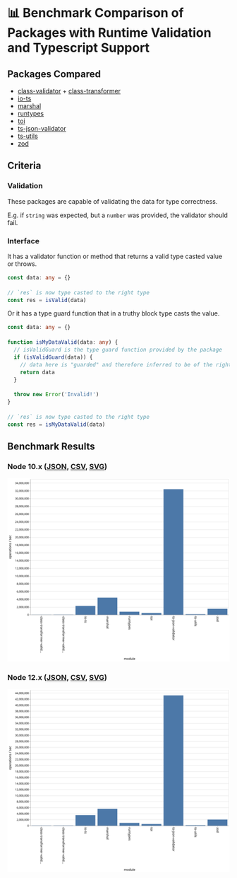 # 📊 Benchmark Comparison of Packages with Runtime Validation and Typescript Support

## Packages Compared

* [class-validator](https://github.com/typestack/class-validator) + [class-transformer](https://github.com/typestack/class-transformer)
* [io-ts](https://github.com/gcanti/io-ts)
* [marshal](https://github.com/marcj/marshal.ts)
* [runtypes](https://github.com/pelotom/runtypes)
* [toi](https://github.com/hf/toi)
* [ts-json-validator](https://github.com/ostrowr/ts-json-validator)
* [ts-utils](https://github.com/ai-labs-team/ts-utils)
* [zod](https://github.com/vriad/zod)

## Criteria

### Validation

These packages are capable of validating the data for type correctness.

E.g. if `string` was expected, but a `number` was provided, the validator should fail.

### Interface

It has a validator function or method that returns a valid type casted value or throws.

```ts
const data: any = {}

// `res` is now type casted to the right type
const res = isValid(data)
```

Or it has a type guard function that in a truthy block type casts the value.

```ts
const data: any = {}

function isMyDataValid(data: any) {
  // isValidGuard is the type guard function provided by the package
  if (isValidGuard(data)) {
    // data here is "guarded" and therefore inferred to be of the right type
    return data
  }

  throw new Error('Invalid!')
}

// `res` is now type casted to the right type
const res = isMyDataValid(data)
```

## Benchmark Results

### Node 10.x ([JSON](./results/benchmarks-10.x.json), [CSV](./results/benchmarks-10.x.csv), [SVG](./results/bar-graph-10.x.svg))

![Bar Graph - Node 10.x](./results/bar-graph-10.x.svg)

### Node 12.x ([JSON](./results/benchmarks-12.x.json), [CSV](./results/benchmarks-12.x.csv), [SVG](./results/bar-graph-12.x.svg))

![Bar Graph - Node 12.x](./results/bar-graph-12.x.svg)
